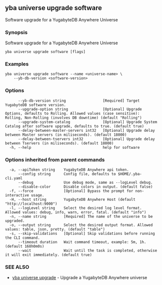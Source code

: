 ## yba universe upgrade software

Software upgrade for a YugabyteDB Anywhere Universe

### Synopsis

Software upgrade for a YugabyteDB Anywhere Universe

```
yba universe upgrade software [flags]
```

### Examples

```
yba universe upgrade software --name <universe-name> \
	--yb-db-version <software-version>
```

### Options

```
      --yb-db-version string                 [Required] Target YugabyteDB software version.
      --upgrade-option string                [Optional] Upgrade Options, defaults to Rolling. Allowed values (case sensitive): Rolling, Non-Rolling (involves DB downtime) (default "Rolling")
      --upgrade-system-catalog               [Optional] Upgrade System Catalog after software upgrade, defaults to true. (default true)
      --delay-between-master-servers int32   [Optional] Upgrade delay between Master servers (in miliseconds). (default 18000)
      --delay-between-tservers int32         [Optional] Upgrade delay between Tservers (in miliseconds). (default 18000)
  -h, --help                                 help for software
```

### Options inherited from parent commands

```
  -a, --apiToken string    YugabyteDB Anywhere api token.
      --config string      Config file, defaults to $HOME/.yba-cli.yaml
      --debug              Use debug mode, same as --logLevel debug.
      --disable-color      Disable colors in output. (default false)
  -f, --force              [Optional] Bypass the prompt for non-interactive usage.
  -H, --host string        YugabyteDB Anywhere Host (default "http://localhost:9000")
  -l, --logLevel string    Select the desired log level format. Allowed values: debug, info, warn, error, fatal. (default "info")
  -n, --name string        [Required] The name of the universe to be upgraded.
  -o, --output string      Select the desired output format. Allowed values: table, json, pretty. (default "table")
  -s, --skip-validations   [Optional] Skip validations before running the CLI command.
      --timeout duration   Wait command timeout, example: 5m, 1h. (default 168h0m0s)
      --wait               Wait until the task is completed, otherwise it will exit immediately. (default true)
```

### SEE ALSO

* [yba universe upgrade](yba_universe_upgrade.md)	 - Upgrade a YugabyteDB Anywhere universe

